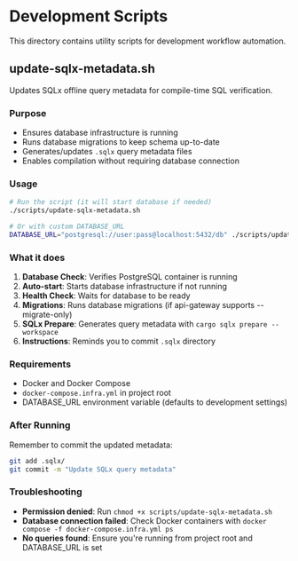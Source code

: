 # Development Scripts

This directory contains utility scripts for development workflow automation.

## update-sqlx-metadata.sh

Updates SQLx offline query metadata for compile-time SQL verification.

### Purpose
- Ensures database infrastructure is running
- Runs database migrations to keep schema up-to-date
- Generates/updates `.sqlx` query metadata files
- Enables compilation without requiring database connection

### Usage

```bash
# Run the script (it will start database if needed)
./scripts/update-sqlx-metadata.sh

# Or with custom DATABASE_URL
DATABASE_URL="postgresql://user:pass@localhost:5432/db" ./scripts/update-sqlx-metadata.sh
```

### What it does

1. **Database Check**: Verifies PostgreSQL container is running
2. **Auto-start**: Starts database infrastructure if not running
3. **Health Check**: Waits for database to be ready
4. **Migrations**: Runs database migrations (if api-gateway supports --migrate-only)
5. **SQLx Prepare**: Generates query metadata with `cargo sqlx prepare --workspace`
6. **Instructions**: Reminds you to commit `.sqlx` directory

### Requirements

- Docker and Docker Compose
- `docker-compose.infra.yml` in project root
- DATABASE_URL environment variable (defaults to development settings)

### After Running

Remember to commit the updated metadata:

```bash
git add .sqlx/
git commit -m "Update SQLx query metadata"
```

### Troubleshooting

- **Permission denied**: Run `chmod +x scripts/update-sqlx-metadata.sh`
- **Database connection failed**: Check Docker containers with `docker compose -f docker-compose.infra.yml ps`
- **No queries found**: Ensure you're running from project root and DATABASE_URL is set
